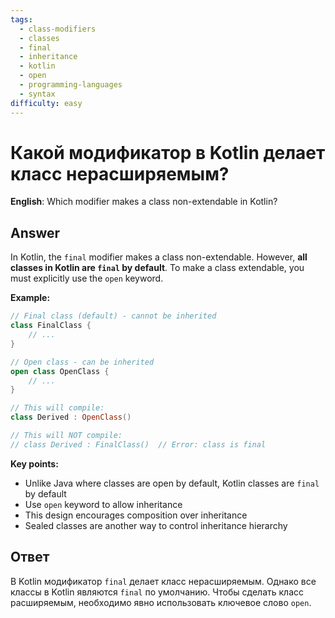 ```yaml
---
tags:
  - class-modifiers
  - classes
  - final
  - inheritance
  - kotlin
  - open
  - programming-languages
  - syntax
difficulty: easy
---
```


# Какой модификатор в Kotlin делает класс нерасширяемым?

**English**: Which modifier makes a class non-extendable in Kotlin?

## Answer

In Kotlin, the `final` modifier makes a class non-extendable. However, **all classes in Kotlin are `final` by default**. To make a class extendable, you must explicitly use the `open` keyword.

**Example:**
```kotlin
// Final class (default) - cannot be inherited
class FinalClass {
    // ...
}

// Open class - can be inherited
open class OpenClass {
    // ...
}

// This will compile:
class Derived : OpenClass()

// This will NOT compile:
// class Derived : FinalClass()  // Error: class is final
```

**Key points:**
- Unlike Java where classes are open by default, Kotlin classes are `final` by default
- Use `open` keyword to allow inheritance
- This design encourages composition over inheritance
- Sealed classes are another way to control inheritance hierarchy

## Ответ

В Kotlin модификатор `final` делает класс нерасширяемым. Однако все классы в Kotlin являются `final` по умолчанию. Чтобы сделать класс расширяемым, необходимо явно использовать ключевое слово `open`.

